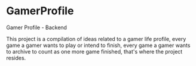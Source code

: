 # GamerProfile
Gamer Profile - Backend

This project is a compilation of ideas related to a gamer life profile, every game a gamer wants to play or intend to finish, every game a gamer wants to archive to count as one more game finished, that's where the project resides.

